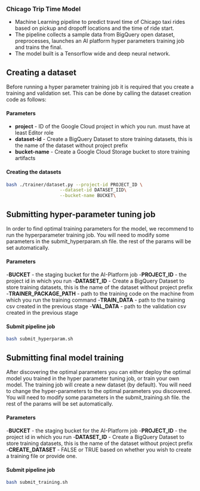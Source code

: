 ### Chicago Trip Time Model

- Machine Learning pipeline to predict travel time of Chicago taxi rides based on pickup and dropoff locations and the time of ride start.
- The pipeline collects a sample data from BigQuery open dataset, preprocesses, launches an AI platform hyper parameters training job and trains the final.
- The model built is a Tensorflow wide and deep neural network.

## Creating a dataset
Before running a hyper parameter training job it is required that you create a training and validation set. 
This can be done by calling the dataset creation code as follows:

#### Parameters
- **project** - ID of the Google Cloud project in which you run. must have at least Editor role
- **dataset-id** - Create a BigQuery Dataset to store training datasets,
                   this is the name of the dataset without project prefix
- **bucket-name** - Create a Google Cloud Storage bucket to store training artifacts 

#### Creating the datasets
```bash
bash ./trainer/dataset.py --project-id PROJECT_ID \
                    --dataset-id DATASET_IID\
                    --bucket-name BUCKET\
```

## Submitting hyper-parameter tuning job
In order to find optimal training parameters for the model, we recommend to run the hyperparameter training job.
You will need to modify some parameters in the submit_hyperparam.sh file. the rest of the params will be set automatically.
#### Parameters
-**BUCKET** - the staging bucket for the AI-Platform job
-**PROJECT_ID** - the project id in which you run
-**DATASET_ID** - Create a BigQuery Dataset to store training datasets,
                   this is the name of the dataset without project prefix
-**TRAINER_PACKAGE_PATH** - path to the training code on the machine from which you run the training command
-**TRAIN_DATA** - path to the training csv created in the previous stage
-**VAL_DATA** - path to the validation csv created in the previous stage

#### Submit pipeline job
```bash
bash submit_hyperparam.sh

```

## Submitting final model training
After discovering the optimal parameters you can either deploy the optimal model you trained in the hyper parameter tuning job, or train your own model.
The training job will create a new dataset (by default). You will need to change the hyper-parameters to the optimal parameters you discovered.
You will need to modify some parameters in the submit_training.sh file. the rest of the params will be set automatically.
 
#### Parameters
-**BUCKET** - the staging bucket for the AI-Platform job
-**PROJECT_ID** - the project id in which you run
-**DATASET_ID** - Create a BigQuery Dataset to store training datasets,
                   this is the name of the dataset without project prefix
-**CREATE_DATASET** - FALSE or TRUE based on whether you wish to create a training file or provide one.

#### Submit pipeline job
```bash
bash submit_training.sh

```
